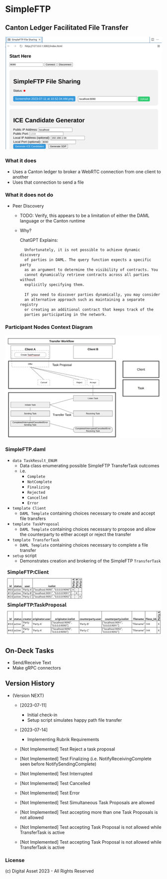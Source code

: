 # SimpleFTP
## Canton Ledger Facilitated File Transfer

![HTML UI for SimpleFTP](html1.png)

### What it does
- Uses a Canton ledger to broker a WebRTC connection from one client to another
- Uses that connection to send a file


### What it does not do
- Peer Discovery
    + TODO: Verify, this appears to be a limitation of either the DAML language or the Canton runtime

    + Why? 

        ChatGPT Explains:

            Unfortunately, it is not possible to achieve dynamic discovery 
            of parties in DAML. The query function expects a specific party
            as an argument to determine the visibility of contracts. You 
            cannot dynamically retrieve contracts across all parties without 
            explicitly specifying them.

            If you need to discover parties dynamically, you may consider 
            an alternative approach such as maintaining a separate registry 
            or creating an additional contract that keeps track of the 
            parties participating in the network.

### Participant Nodes Context Diagram
![Context Diagram for SimpleFTP](image.png)

### SimpleFTP.daml

- `data TaskResult_ENUM`
    - Data class enumerating possible SimpleFTP TransferTask outcomes
    - i.e. 
        - `Complete`
        - `NotComplete`
        - `Finalizing`
        - `Rejected`
        - `Cancelled`
        - `Error`
- `template Client`
    - `DAML Template` containing choices necessary to create and accept file transfers
- `template TaskProposal`
    - `DAML Template` containing choices necessary to propose and allow the counterparty to either accept or reject the transfer
- `template TransferTask`
    - `DAML Template` containing choices necessary to complete a file transfer
- `setup` script
    - Demonstrates creation and brokering of the SimpleFTP `TransferTask`

![Example DAML Studio Output for SimpleFTP](output.png)

## On-Deck Tasks
<!-- 
* Move Zap logic (early ICE discovery) to Client classes
* Set Up DataChannel listeners 
-->
* Send/Receive Text
* Make gRPC connectors

## Version History

* (Version NEXT)
    - [2023-07-11]
        - Initial check-in
        - Setup script simulates happy path file transfer
    - [2023-07-14]
        - Implementing Rubrik Requirements

    - [Not Implemented] Test Reject a task proposal
    - [Not Implemented] Test Finalizing (i.e. NotifyReceivingComplete seen before NotifySendingComplete)
    - [Not Implemented] Test Interrupted
    - [Not Implemented] Test Cancelled
    - [Not Implemented] Test Error
    - [Not Implemented] Test Simultaneous Task Proposals are allowed
    - [Not Implemented] Test accepting more than one Task Proposals is not allowed
    - [Not Implemented] Test accepting Task Proposal is not allowed while TransferTask is active
    - [Not Implemented] Test accepting Task Proposal is not allowed while TransferTask is active
    
### License

(c) Digital Asset 2023 - All Rights Reserved